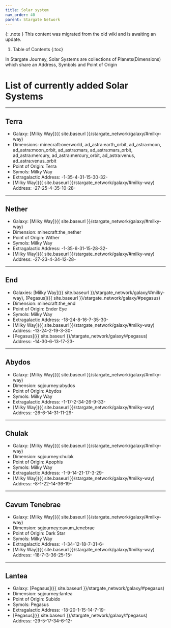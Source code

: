 ```yaml
---
title: Solar system
nav_order: 40
parent: Stargate Network
---
```



{: .note }
This content was migrated from the old wiki and is awaiting an update.

1. Table of Contents
{:toc}

In Stargate Journey, Solar Systems are collections of Planets(Dimensions) which share an Address, Symbols and Point of Origin

# List of currently added Solar Systems
___

## Terra
* Galaxy: [Milky Way]({{ site.baseurl }}/stargate_network/galaxy/#milky-way)
* Dimensions: minecraft:overworld, ad_astra:earth_orbit, ad_astra:moon, ad_astra:moon_orbit, ad_astra:mars, ad_astra:mars_orbit, ad_astra:mercury, ad_astra:mercury_orbit, ad_astra:venus, ad_astra:venus_orbit
* Point of Origin: Terra
* Symols: Milky Way
* Extragalactic Address: -1-35-4-31-15-30-32-
* [Milky Way]({{ site.baseurl }}/stargate_network/galaxy/#milky-way) Address: -27-25-4-35-10-28-

___

## Nether
* Galaxy: [Milky Way]({{ site.baseurl }}/stargate_network/galaxy/#milky-way)
* Dimension: minecraft:the_nether
* Point of Origin: Wither
* Symols: Milky Way
* Extragalactic Address: -1-35-6-31-15-28-32-
* [Milky Way]({{ site.baseurl }}/stargate_network/galaxy/#milky-way) Address: -27-23-4-34-12-28-

___

## End
* Galaxies: [Milky Way]({{ site.baseurl }}/stargate_network/galaxy/#milky-way), [Pegasus]({{ site.baseurl }}/stargate_network/galaxy/#pegasus)
* Dimension: minecraft:the_end
* Point of Origin: Ender Eye
* Symols: Milky Way
* Extragalactic Address: -18-24-8-16-7-35-30-
* [Milky Way]({{ site.baseurl }}/stargate_network/galaxy/#milky-way) Address: -13-24-2-19-3-30-
* [Pegasus]({{ site.baseurl }}/stargate_network/galaxy/#pegasus) Address: -14-30-6-13-17-23-

___

## Abydos
* Galaxy: [Milky Way]({{ site.baseurl }}/stargate_network/galaxy/#milky-way)
* Dimension: sgjourney:abydos
* Point of Origin: Abydos
* Symols: Milky Way
* Extragalactic Address: -1-17-2-34-26-9-33-
* [Milky Way]({{ site.baseurl }}/stargate_network/galaxy/#milky-way) Address: -26-6-14-31-11-29-

___

## Chulak
* Galaxy: [Milky Way]({{ site.baseurl }}/stargate_network/galaxy/#milky-way)
* Dimension: sgjourney:chulak
* Point of Origin: Apophis
* Symols: Milky Way
* Extragalactic Address: -1-9-14-21-17-3-29-
* [Milky Way]({{ site.baseurl }}/stargate_network/galaxy/#milky-way) Address: -8-1-22-14-36-19-

___

## Cavum Tenebrae
* Galaxy: [Milky Way]({{ site.baseurl }}/stargate_network/galaxy/#milky-way)
* Dimension: sgjourney:cavum_tenebrae
* Point of Origin: Dark Star
* Symols: Milky Way
* Extragalactic Address: -1-34-12-18-7-31-6-
* [Milky Way]({{ site.baseurl }}/stargate_network/galaxy/#milky-way) Address: -18-7-3-36-25-15-

___

## Lantea
* Galaxy: [Pegasus]({{ site.baseurl }}/stargate_network/galaxy/#pegasus)
* Dimension: sgjourney:lantea
* Point of Origin: Subido
* Symols: Pegasus
* Extragalactic Address: -18-20-1-15-14-7-19-
* [Pegasus]({{ site.baseurl }}/stargate_network/galaxy/#pegasus) Address: -29-5-17-34-6-12-